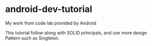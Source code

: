 # android-dev-tutorial
My work from code lab provided by Android

This tutorial follow along with SOLID principals, and use more design Pattern such as Singleton.

